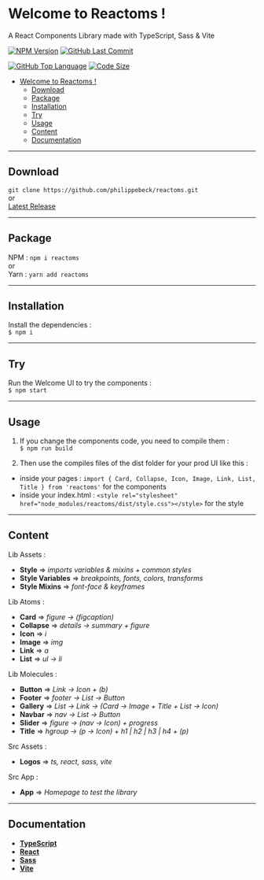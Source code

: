 # Welcome to Reactoms !

A React Components Library made with TypeScript, Sass & Vite


[![NPM Version](https://badgen.net/npm/v/reactoms)](https://www.npmjs.com/package/reactoms)
[![GitHub Last Commit](https://badgen.net/github/last-commit/philippebeck/reactoms)](https://github.com/philippebeck/reactoms/commits/master)

[![GitHub Top Language](https://img.shields.io/github/languages/top/philippebeck/reactoms)](https://github.com/philippebeck/reactoms)
[![Code Size](https://img.shields.io/github/languages/code-size/philippebeck/reactoms)](https://github.com/philippebeck/reactoms/tree/master)

- [Welcome to Reactoms !](#welcome-to-reactoms-)
  - [Download](#download)
  - [Package](#package)
  - [Installation](#installation)
  - [Try](#try)
  - [Usage](#usage)
  - [Content](#content)
  - [Documentation](#documentation)

---

## Download

`git clone https://github.com/philippebeck/reactoms.git`  
or  
[Latest Release](https://github.com/philippebeck/reactoms/releases)  

---

## Package

NPM : `npm i reactoms`  
or  
Yarn : `yarn add reactoms`  

---

## Installation

Install the dependencies :  
`$ npm i`  

---

## Try

Run the Welcome UI to try the components :  
`$ npm start`  

---

## Usage

1. If you change the components code, you need to compile them :  
`$ npm run build`  

2. Then use the compiles files of the dist folder for your prod UI like this :  
  - inside your pages : `import { Card, Collapse, Icon, Image, Link, List, Title } from 'reactoms'` for the components
  - inside your index.html : `<style rel="stylesheet" href="node_modules/reactoms/dist/style.css"></style>` for the style

---
## Content

Lib Assets :  
- **Style** => *imports variables & mixins + common styles*  
- **Style Variables** => *breakpoints, fonts, colors, transforms*  
- **Style Mixins** => *font-face & keyframes*  

Lib Atoms :  
- **Card** => *figure -> (figcaption)*  
- **Collapse** => *details -> summary + figure*  
- **Icon** => *i*  
- **Image** => *img*  
- **Link** => *a*  
- **List** => *ul -> li*  

Lib Molecules :  
- **Button** => *Link -> Icon + (b)*  
- **Footer** => *footer -> List -> Button*  
- **Gallery** => *List -> Link -> (Card -> Image + Title + List -> Icon)*
- **Navbar** => *nav -> List -> Button*  
- **Slider** => *figure -> (nav -> Icon) + progress*  
- **Title** => *hgroup -> (p -> Icon) + h1 | h2 | h3 | h4 + (p)*  

Src Assets :  
- **Logos** => *ts, react, sass, vite*

Src App :  
- **App** => *Homepage to test the library*

---

## Documentation

- [**TypeScript**](https://www.typescriptlang.org)  
- [**React**](https://react.dev)  
- [**Sass**](https://sass-lang.com)  
- [**Vite**](https://vitejs.dev)  

